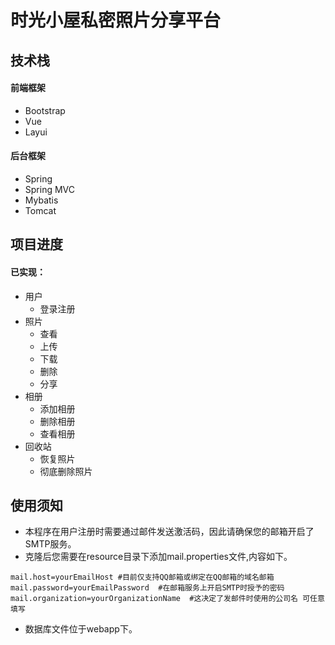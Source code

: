 # 时光小屋私密照片分享平台
## 技术栈
#### 前端框架
 - Bootstrap
 - Vue
 - Layui
#### 后台框架
 - Spring
 - Spring MVC
 - Mybatis
 - Tomcat
## 项目进度
#### 已实现：
 - 用户
   - 登录注册
 - 照片
   - 查看
   - 上传
   - 下载
   - 删除
   - 分享
 - 相册
   - 添加相册
   - 删除相册
   - 查看相册
 - 回收站
   - 恢复照片
   - 彻底删除照片

 
## 使用须知
 - 本程序在用户注册时需要通过邮件发送激活码，因此请确保您的邮箱开启了SMTP服务。
 - 克隆后您需要在resource目录下添加mail.properties文件,内容如下。
```properties
mail.host=yourEmailHost #目前仅支持QQ邮箱或绑定在QQ邮箱的域名邮箱
mail.password=yourEmailPassword  #在邮箱服务上开启SMTP时授予的密码
mail.organization=yourOrganizationName  #这决定了发邮件时使用的公司名 可任意填写
```
 - 数据库文件位于webapp下。
